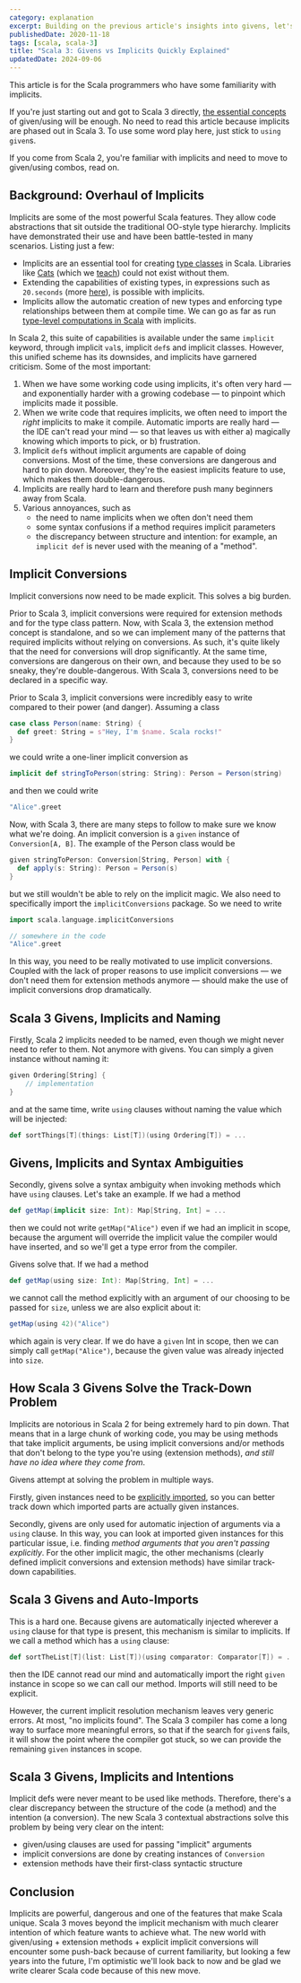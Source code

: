 ```yaml
---
category: explanation
excerpt: Building on the previous article's insights into givens, let's explore how they stack up against the traditional Scala implicits
publishedDate: 2020-11-18
tags: [scala, scala-3]
title: "Scala 3: Givens vs Implicits Quickly Explained"
updatedDate: 2024-09-06
---
```


This article is for the Scala programmers who have some familiarity with implicits.

If you're just starting out and got to Scala 3 directly, [the essential concepts](/articles/scala-3-given-and-using-clauses) of given/using will be enough. No need to read this article because implicits are phased out in Scala 3. To use some word play here, just stick to `using` `given`s.

If you come from Scala 2, you're familiar with implicits and need to move to given/using combos, read on.

## Background: Overhaul of Implicits

Implicits are some of the most powerful Scala features. They allow code abstractions that sit outside the traditional OO-style type hierarchy. Implicits have demonstrated their use and have been battle-tested in many scenarios. Listing just a few:

- Implicits are an essential tool for creating [type classes](/articles/why-are-scala-type-classes-useful) in Scala. Libraries like [Cats](https://typelevel.org/cats) (which we [teach](/courses/cats)) could not exist without them.
- Extending the capabilities of existing types, in expressions such as `20.seconds` (more [here](/articles/how-does-the-20-seconds-idiom-work-in-scala)), is possible with implicits.
- Implicits allow the automatic creation of new types and enforcing type relationships between them at compile time. We can go as far as run [type-level computations in Scala](/articles/type-level-programming-in-scala-part-1-numbers-and-comparisons) with implicits.

In Scala 2, this suite of capabilities is available under the same `implicit` keyword, through implicit `val`s, implicit `def`s and implicit classes. However, this unified scheme has its downsides, and implicits have garnered criticism. Some of the most important:

1. When we have some working code using implicits, it's often very hard &mdash; and exponentially harder with a growing codebase &mdash; to pinpoint which implicits made it possible.
1. When we write code that requires implicits, we often need to import the _right_ implicits to make it compile. Automatic imports are really hard &mdash; the IDE can't read your mind &mdash; so that leaves us with either a) magically knowing which imports to pick, or b) frustration.
1. Implicit `def`s without implicit arguments are capable of doing conversions. Most of the time, these conversions are dangerous and hard to pin down. Moreover, they're the easiest implicits feature to use, which makes them double-dangerous.
1. Implicits are really hard to learn and therefore push many beginners away from Scala.
1. Various annoyances, such as
   - the need to name implicits when we often don't need them
   - some syntax confusions if a method requires implicit parameters
   - the discrepancy between structure and intention: for example, an `implicit def` is never used with the meaning of a "method".

## Implicit Conversions

Implicit conversions now need to be made explicit. This solves a big burden.

Prior to Scala 3, implicit conversions were required for extension methods and for the type class pattern. Now, with Scala 3, the extension method concept is standalone, and so we can implement many of the patterns that required implicits without relying on conversions. As such, it's quite likely that the need for conversions will drop significantly. At the same time, conversions are dangerous on their own, and because they used to be so sneaky, they're double-dangerous. With Scala 3, conversions need to be declared in a specific way.

Prior to Scala 3, implicit conversions were incredibly easy to write compared to their power (and danger). Assuming a class

```scala
case class Person(name: String) {
  def greet: String = s"Hey, I'm $name. Scala rocks!"
}
```

we could write a one-liner implicit conversion as

```scala
implicit def stringToPerson(string: String): Person = Person(string)
```

and then we could write

```scala
"Alice".greet
```

Now, with Scala 3, there are many steps to follow to make sure we know what we're doing. An implicit conversion is a `given` instance of `Conversion[A, B]`. The example of the Person class would be

```scala
given stringToPerson: Conversion[String, Person] with {
  def apply(s: String): Person = Person(s)
}
```

but we still wouldn't be able to rely on the implicit magic. We also need to specifically import the `implicitConversions` package. So we need to write

```scala
import scala.language.implicitConversions

// somewhere in the code
"Alice".greet
```

In this way, you need to be really motivated to use implicit conversions. Coupled with the lack of proper reasons to use implicit conversions &mdash; we don't need them for extension methods anymore &mdash; should make the use of implicit conversions drop dramatically.

## Scala 3 Givens, Implicits and Naming

Firstly, Scala 2 implicits needed to be named, even though we might never need to refer to them. Not anymore with givens. You can simply a given instance without naming it:

```scala
given Ordering[String] {
    // implementation
}
```

and at the same time, write `using` clauses without naming the value which will be injected:

```scala
def sortThings[T](things: List[T])(using Ordering[T]) = ...
```

## Givens, Implicits and Syntax Ambiguities

Secondly, givens solve a syntax ambiguity when invoking methods which have `using` clauses. Let's take an example. If we had a method

```scala
def getMap(implicit size: Int): Map[String, Int] = ...
```

then we could not write `getMap("Alice")` even if we had an implicit in scope, because the argument will override the implicit value the compiler would have inserted, and so we'll get a type error from the compiler.

Givens solve that. If we had a method

```scala
def getMap(using size: Int): Map[String, Int] = ...
```

we cannot call the method explicitly with an argument of our choosing to be passed for `size`, unless we are also explicit about it:

```scala
getMap(using 42)("Alice")
```

which again is very clear. If we do have a `given` Int in scope, then we can simply call `getMap("Alice")`, because the given value was already injected into `size`.

## How Scala 3 Givens Solve the Track-Down Problem

Implicits are notorious in Scala 2 for being extremely hard to pin down. That means that in a large chunk of working code, you may be using methods that take implicit arguments, be using implicit conversions and/or methods that don't belong to the type you're using (extension methods), _and still have no idea where they come from_.

Givens attempt at solving the problem in multiple ways.

Firstly, given instances need to be [explicitly imported](/scala-3-given-using/#importing-givens), so you can better track down which imported parts are actually given instances.

Secondly, givens are only used for automatic injection of arguments via a `using` clause. In this way, you can look at imported given instances for this particular issue, i.e. finding _method arguments that you aren't passing explicitly_. For the other implicit magic, the other mechanisms (clearly defined implicit conversions and extension methods) have similar track-down capabilities.

## Scala 3 Givens and Auto-Imports

This is a hard one. Because givens are automatically injected wherever a `using` clause for that type is present, this mechanism is similar to implicits. If we call a method which has a `using` clause:

```scala
def sortTheList[T](list: List[T])(using comparator: Comparator[T]) = ...
```

then the IDE cannot read our mind and automatically import the right `given` instance in scope so we can call our method. Imports will still need to be explicit.

However, the current implicit resolution mechanism leaves very generic errors. At most, "no implicits found". The Scala 3 compiler has come a long way to surface more meaningful errors, so that if the search for `given`s fails, it will show the point where the compiler got stuck, so we can provide the remaining `given` instances in scope.

## Scala 3 Givens, Implicits and Intentions

Implicit defs were never meant to be used like methods. Therefore, there's a clear discrepancy between the structure of the code (a method) and the intention (a conversion). The new Scala 3 contextual abstractions solve this problem by being very clear on the intent:

- given/using clauses are used for passing "implicit" arguments
- implicit conversions are done by creating instances of `Conversion`
- extension methods have their first-class syntactic structure

## Conclusion

Implicits are powerful, dangerous and one of the features that make Scala unique. Scala 3 moves beyond the implicit mechanism with much clearer intention of which feature wants to achieve what. The new world with given/using + extension methods + explicit implicit conversions will encounter some push-back because of current familiarity, but looking a few years into the future, I'm optimistic we'll look back to now and be glad we write clearer Scala code because of this new move.

